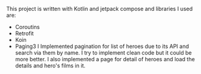 This project is written with Kotlin and jetpack compose and libraries I used are:
- Coroutins
- Retrofit
- Koin
- Paging3
I Implemented pagination for list of heroes due to its API and search via them by name. I try to implement clean code but it could be more better. I also implemented a page for detail of heroes and load the details and hero's films in it. 